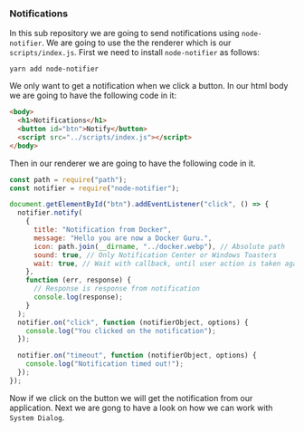 ### Notifications

In this sub repository we are going to send notifications using `node-notifier`. We are going to use the the renderer which is our `scripts/index.js`. First we need to install `node-notifier` as follows:

```shell
yarn add node-notifier
```

We only want to get a notification when we click a button. In our html body we are going to have the following code in it:

```html
<body>
  <h1>Notifications</h1>
  <button id="btn">Notify</button>
  <script src="../scripts/index.js"></script>
</body>
```

Then in our renderer we are going to have the following code in it.

```js
const path = require("path");
const notifier = require("node-notifier");

document.getElementById("btn").addEventListener("click", () => {
  notifier.notify(
    {
      title: "Notification from Docker",
      message: "Hello you are now a Docker Guru.",
      icon: path.join(__dirname, "../docker.webp"), // Absolute path
      sound: true, // Only Notification Center or Windows Toasters
      wait: true, // Wait with callback, until user action is taken against notification
    },
    function (err, response) {
      // Response is response from notification
      console.log(response);
    }
  );
  notifier.on("click", function (notifierObject, options) {
    console.log("You clicked on the notification");
  });

  notifier.on("timeout", function (notifierObject, options) {
    console.log("Notification timed out!");
  });
});
```

Now if we click on the button we will get the notification from our application. Next we are gong to have a look on how we can work with `System Dialog`.

